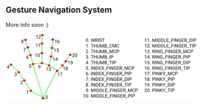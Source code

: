 ## Gesture Navigation System

More Info soon     :)

![Media Pipe Hand Tracking Points](hand_landmarks.png?raw=true "Media Pipe Hand Tracking Points")